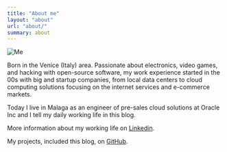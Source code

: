 ```yaml
---
title: "About me"
layout: "about"
url: "about/"
summary: about
---
```

![Me](/me.jpg 'Enrico Pesce')

Born in the Venice (Italy) area. Passionate about electronics, video games, and hacking with open-source software, my work experience started in the 00s with big and startup companies, from local data centers to cloud computing solutions focusing on the internet services and e-commerce markets. 

Today I live in Malaga as an engineer of pre-sales cloud solutions at Oracle Inc and I tell my daily working life in this blog.

More information about my working life on [Linkedin](https://www.linkedin.com/in/enricopesce/).

My projects, included this blog, on [GitHub](https://github.com/enricopesce).